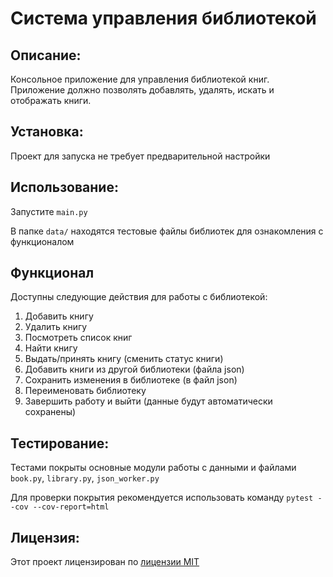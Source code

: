 # Cистема управления библиотекой

## Описание:

Консольное приложение для управления библиотекой книг. Приложение должно позволять добавлять, удалять, искать и отображать книги.

## Установка:

Проект для запуска не требует предварительной настройки

## Использование:

Запустите `main.py`

В папке `data/` находятся тестовые файлы библиотек для ознакомления с функционалом

## Функционал

Доступны следующие действия для работы с библиотекой:
1. Добавить книгу
2. Удалить книгу
3. Посмотреть список книг
4. Найти книгу
5. Выдать/принять книгу (сменить статус книги)
6. Добавить книги из другой библиотеки (файла json)
7. Сохранить изменения в библиотеке (в файл json)
8. Переименовать библиотеку
9. Завершить работу и выйти (данные будут автоматически сохранены)

## Тестирование:

Тестами покрыты основные модули работы с данными и файлами `book.py`, `library.py`, `json_worker.py`

Для проверки покрытия рекомендуется использовать команду `pytest --cov --cov-report=html`

## Лицензия:

Этот проект лицензирован по [лицензии MIT](LICENSE)